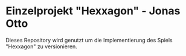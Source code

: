 # Einzelprojekt "Hexxagon" - Jonas Otto

Dieses Repository wird genutzt um die Implementierung des Spiels "Hexxagon" zu versionieren.
